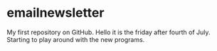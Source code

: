 # emailnewsletter
My first repository on GitHub.
Hello it is the friday after fourth of July. 
Starting to play around with the new programs.
